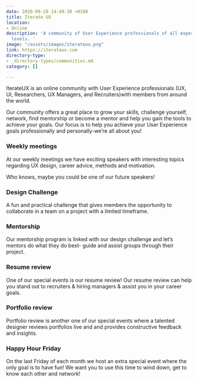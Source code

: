```yaml
---
date: 2020-09-28 14:49:38 +0100
title: Iterate UX
location:
- Online
description: 'A community of User Experience professionals of all experience and skill
  levels. '
image: "/assets/images/iterateux.png"
link: https://iterateux.com
directory-type:
- _directory-types/communities.md
category: []

---
```

IterateUX is an online community with User Experience professionals (UX, UI, Researchers, UX Managers, and Recruiters)with members from around the world.

Our community offers a great place to grow your skills, challenge yourself, network, find mentorship or become a mentor and help you gain the tools to achieve your goals. Our focus is to help you achieve your User Experience goals professionally and personally-we’re all about you!

### Weekly meetings

At our weekly meetings we have exciting speakers with interesting topics regarding UX design, career advice, methods and motivation.

Who knows, maybe you could be one of our future speakers!

### Design Challenge

A fun and practical challenge that gives members the opportunity to collaborate in a team on a project with a limited timeframe.

### Mentorship

Our mentorship program is linked with our design challenge and let’s mentors do what they do best- guide and assist groups through their project.

### Resume review

One of our special events is our resume review! Our resume review can help you stand out to recruiters & hiring managers & assist you in your career goals.

### Portfolio review

Portfolio review is another one of our special events where a talented designer reviews portfolios live and and provides constructive feedback and insights.

### Happy Hour Friday

On the last Friday of each month we host an extra special event where the only goal is to have fun! We want you to use this time to wind down, get to know each other and network!
